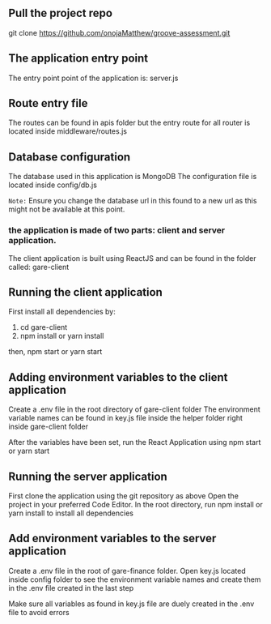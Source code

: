 ## Pull the project repo
git clone https://github.com/onojaMatthew/groove-assessment.git

## The application entry point
The entry point point of the application is: server.js

## Route entry file
The routes can be found in apis folder but the entry route for all router is located inside middleware/routes.js

## Database configuration
The database used in this application is MongoDB
The configuration file is located inside config/db.js

`Note:` Ensure you change the database url in this found to a new url as this might not be available at this point.

### the application is made of two parts: client and server application.

The client application is built using ReactJS and can be found in the folder called: gare-client

## Running the client application
First install all dependencies by:
  1. cd gare-client
  2. npm install or yarn install

then, npm start or yarn start

## Adding environment variables to the client application
Create a .env file in the root directory of gare-client folder
The environment variable names can be found in key.js file inside the helper folder right inside gare-client folder

After the variables have been set, run the React Application using npm start or yarn start

## Running the server application
First clone the application using the git repository as above
Open the project in your preferred Code Editor.
In the root directory, run npm install or yarn install to install all dependencies

## Add environment variables to the server application
Create a .env file in the root of gare-finance folder.
Open key.js located inside config folder to see the environment variable names and create them in the .env file created in the last step

Make sure all variables as found in key.js file are duely created in the .env file to avoid errors







